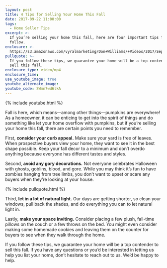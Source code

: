 ```yaml
---
layout: post
title: 4 Tips for Selling Your Home This Fall
date: 2017-09-22 11:00:00
tags:
  - Home Seller Tips
excerpt: >-
  If you’re selling your home this fall, here are four important tips for you to
  follow.
enclosure: >-
  https://s3.amazonaws.com/vyralmarketing/Don+Williams/+Videos/2017/September/Don+Williams+Group-+4+Tips+for+Selling+Your+Home+This+Fall.mp4
pullquote: >-
  If you follow these tips, we guarantee your home will be a top contender to
  sell this fall.
enclosure_type: video/mp4
enclosure_time:
use_youtube_image: true
youtube_alternate_image:
youtube_code: SWmn7wd6lkA
---
```



{% include youtube.html %}

Fall is here, which means—among other things—pumpkins are everywhere! As a homeowner, it can be enticing to get into the spirit of things and do something like let your home overflow with pumpkins, but if you’re selling your home this fall, there are certain points you need to remember.

First, **consider your curb appeal.** Make sure your yard is free of leaves. When prospective buyers view your home, they want to see it in the best shape possible. Keep your fall decor to a minimum and don’t overdo anything because everyone has different tastes and styles.

Second, **avoid any gory decorations.** Not everyone celebrates Halloween with ghosts, goblins, blood, and gore. While you may think it’s fun to have zombies hanging from tree limbs, you don’t want to upset or scare any buyers when they’re looking at your house.

{% include pullquote.html %}

Third, **let in a lot of natural light.** Our days are getting shorter, so clean your windows, pull back the shades, and do everything you can to let natural light in.

Lastly, **make your space inviting.** Consider placing a few plush, fall-time pillows on the couch or a few throws on the bed. You might even consider making some homemade cookies and leaving them on the counter for buyers to see when they walk through the home.

If you follow these tips, we guarantee your home will be a top contender to sell this fall. If you have any questions or you’d be interested in letting us help you list your home, don’t hesitate to reach out to us. We’d be happy to help.